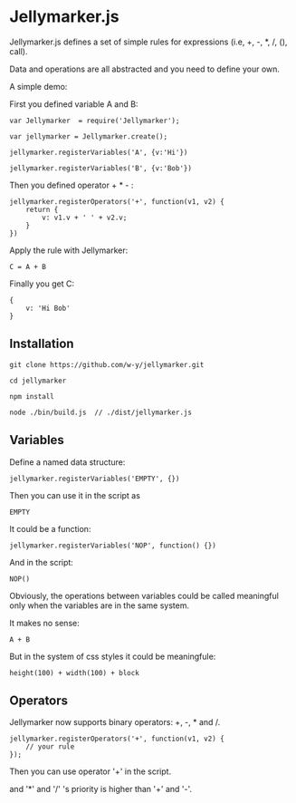 # Jellymarker.js

Jellymarker.js defines a set of simple rules for expressions (i.e, +, -, *, /, (), call).

Data and operations are all abstracted and you need to define your own.

A simple demo:

First you defined variable A and B:
    
    var Jellymarker  = require('Jellymarker');

    var jellymarker = Jellymarker.create();
    
    jellymarker.registerVariables('A', {v:'Hi'})
    
    jellymarker.registerVariables('B', {v:'Bob'})
    

Then you defined operator + * - :

    jellymarker.registerOperators('+', function(v1, v2) {
        return {
            v: v1.v + ' ' + v2.v;
        }
    })

Apply the rule with Jellymarker:

    C = A + B

Finally you get C:
    
    {
        v: 'Hi Bob'
    }

## Installation

    git clone https://github.com/w-y/jellymarker.git
    
    cd jellymarker
    
    npm install
    
    node ./bin/build.js  // ./dist/jellymarker.js


## Variables

Define a named data structure:

    jellymarker.registerVariables('EMPTY', {})

Then you can use it in the script as
    
    EMPTY


It could be a function:
    
    jellymarker.registerVariables('NOP', function() {})
    
And in the script:
    
    NOP()
    

Obviously, the operations between variables could be called meaningful only when the variables are in the same system.

It makes no sense:

    A + B

But in the system of css styles it could be meaningfule:
    
    height(100) + width(100) + block

## Operators

Jellymarker now supports binary operators: +, -, * and /.

    jellymarker.registerOperators('+', function(v1, v2) {
        // your rule
    });

Then you can use operator '+' in the script.

and '*' and '/' 's priority is higher than '+' and '-'.
